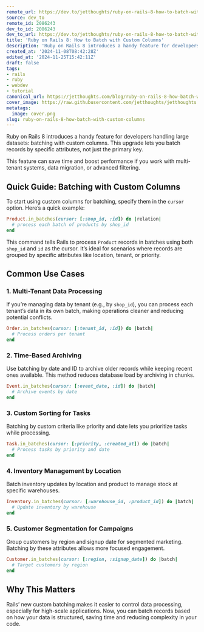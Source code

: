 ```yaml
---
remote_url: https://dev.to/jetthoughts/ruby-on-rails-8-how-to-batch-with-custom-columns-510p
source: dev_to
remote_id: 2086243
dev_to_id: 2086243
dev_to_url: https://dev.to/jetthoughts/ruby-on-rails-8-how-to-batch-with-custom-columns-510p
title: 'Ruby on Rails 8: How to Batch with Custom Columns'
description: 'Ruby on Rails 8 introduces a handy feature for developers handling large datasets: batching with...'
created_at: '2024-11-08T08:42:28Z'
edited_at: '2024-11-25T15:42:11Z'
draft: false
tags:
- rails
- ruby
- webdev
- tutorial
canonical_url: https://jetthoughts.com/blog/ruby-on-rails-8-how-batch-with-custom-columns/
cover_image: https://raw.githubusercontent.com/jetthoughts/jetthoughts.github.io/master/content/blog/ruby-on-rails-8-how-batch-with-custom-columns/cover.png
metatags:
  image: cover.png
slug: ruby-on-rails-8-how-batch-with-custom-columns
---
```

Ruby on Rails 8 introduces a handy feature for developers handling large datasets: batching with custom columns. This upgrade lets you batch records by specific attributes, not just the primary key.

This feature can save time and boost performance if you work with multi-tenant systems, data migration, or advanced filtering.

## Quick Guide: Batching with Custom Columns

To start using custom columns for batching, specify them in the `cursor` option. Here’s a quick example:

```ruby
Product.in_batches(cursor: [:shop_id, :id]) do |relation|
  # process each batch of products by shop_id
end
```

This command tells Rails to process `Product` records in batches using both `shop_id` and `id` as the cursor. It’s ideal for scenarios where records are grouped by specific attributes like location, tenant, or priority.

## Common Use Cases

### 1. Multi-Tenant Data Processing

If you’re managing data by tenant (e.g., by `shop_id`), you can process each tenant’s data in its own batch, making operations cleaner and reducing potential conflicts.

   ```ruby
   Order.in_batches(cursor: [:tenant_id, :id]) do |batch|
     # Process orders per tenant
   end
   ```

### 2. Time-Based Archiving

Use batching by date and ID to archive older records while keeping recent ones available. This method reduces database load by archiving in chunks.

   ```ruby
   Event.in_batches(cursor: [:event_date, :id]) do |batch|
     # Archive events by date
   end
   ```

### 3. Custom Sorting for Tasks

Batching by custom criteria like priority and date lets you prioritize tasks while processing.

   ```ruby
   Task.in_batches(cursor: [:priority, :created_at]) do |batch|
     # Process tasks by priority and date
   end
   ```

### 4. Inventory Management by Location

Batch inventory updates by location and product to manage stock at specific warehouses.

   ```ruby
   Inventory.in_batches(cursor: [:warehouse_id, :product_id]) do |batch|
     # Update inventory by warehouse
   end
   ```

### 5. Customer Segmentation for Campaigns

Group customers by region and signup date for segmented marketing. Batching by these attributes allows more focused engagement.

   ```ruby
   Customer.in_batches(cursor: [:region, :signup_date]) do |batch|
     # Target customers by region
   end
   ```

## Why This Matters

Rails’ new custom batching makes it easier to control data processing, especially for high-scale applications. Now, you can batch records based on how your data is structured, saving time and reducing complexity in your code.
